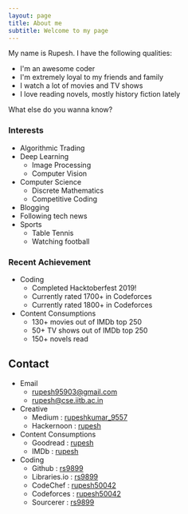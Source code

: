 ```yaml
---
layout: page
title: About me
subtitle: Welcome to my page
---
```


My name is Rupesh. I have the following qualities:

- I'm an awesome coder
- I'm extremely loyal to my friends and family
- I watch a lot of movies and TV shows
- I love reading novels, mostly history fiction lately

What else do you wanna know?

### Interests

* Algorithmic Trading
* Deep Learning 
  * Image Processing
  * Computer Vision
* Computer Science
  * Discrete Mathematics
  * Competitive Coding
* Blogging
* Following tech news
* Sports
  * Table Tennis
  * Watching football

### Recent Achievement
* Coding
  * Completed Hacktoberfest 2019!
  * Currently rated 1700+ in Codeforces
  * Currently rated 1800+ in Codeforces
* Content Consumptions
  * 130+ movies out of IMDb top 250
  * 50+ TV shows out of IMDb top 250
  * 150+ novels read 


## Contact

* Email
  * [rupesh95903@gmail.com](mailto:rupesh95903@gmail.com)
  * [rupesh@cse.iitb.ac.in](mailto:rupesh@cse.iitb.ac.in)
* Creative
  * Medium : [rupeshkumar_9557](https://medium.com/@rupeshkumar_9557)
  * Hackernoon : [rupesh](https://hackernoon.com/@rupesh)
* Content Consumptions
  * Goodread : [rupesh](https://www.goodreads.com/user/show/69283590-rupesh)
  * IMDb : [rupesh](https://www.imdb.com/user/ur67515682)
* Coding
  * Github : [rs9899](https://github.com/rs9899)
  * Libraries.io : [rs9899](https://libraries.io/github/rs9899/)
  * CodeChef : [rupesh50042](https://www.codechef.com/users/rupesh50042)
  * Codeforces : [rupesh50042](https://codeforces.com/profile/rupesh50042)
  * Sourcerer : [rs9899](https://sourcerer.io/rs9899) 
